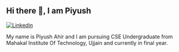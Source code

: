 ## Hi there 👋, I am Piyush

[![Linkedin](https://img.shields.io/badge/-LinkedIn-blue?style=flat&logo=Linkedin&logoColor=white)](https://www.linkedin.com/in/piyushahir28/)

My name is Piyush Ahir and I am pursuing CSE Undergraduate from Mahakal Institute Of Technology, Ujjain and currently in final year. 
